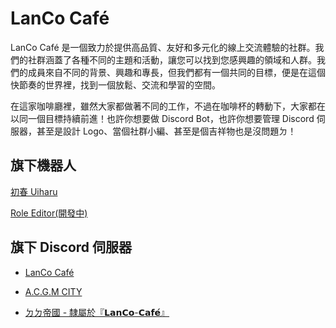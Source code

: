 # LanCo Café
LanCo Café 是一個致力於提供高品質、友好和多元化的線上交流體驗的社群。我們的社群涵蓋了各種不同的主題和活動，讓您可以找到您感興趣的領域和人群。我們的成員來自不同的背景、興趣和專長，但我們都有一個共同的目標，便是在這個快節奏的世界裡，找到一個放鬆、交流和學習的空間。

在這家咖啡廳裡，雖然大家都做著不同的工作，不過在咖啡杯的轉動下，大家都在以同一個目標持續前進！也許你想要做 Discord Bot，也許你想要管理 Discord 伺服器，甚至是設計 Logo、當個社群小編、甚至是個吉祥物也是沒問題ㄉ！

## 旗下機器人
[初春 Uiharu](https://github.com/LanCoCafe/uiharu)

[Role Editor(開發中)](https://github.com/LanCoCafe/LanCo-Role_Editor)

## 旗下 Discord 伺服器
+ [LanCo Café](https://discord.gg/seZ3WNTC4J)

+ [A.C.G.M CITY](https://discord.com/invite/acgmcity)
    
+ [ㄉㄉ帝國 - 隸屬於『𝗟𝗮𝗻𝗖𝗼-𝗖𝗮𝗳𝗲́』](https://discord.gg/fDARQbNQKJ)
    
